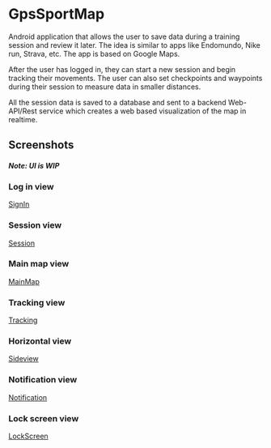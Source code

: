 # GpsSportMap

Android application that allows the user to save data during a training session and review it later.
The idea is similar to apps like Endomundo, Nike run, Strava, etc. The app is based on Google Maps.


After the user has logged in, they can start a new session and begin tracking their movements. 
The user can also set checkpoints and waypoints during their session to measure data in smaller distances.

All the session data is saved to a database and sent to a backend Web-API/Rest service which creates a web based visualization of the map in realtime.

## Screenshots
#### ***Note: UI is WIP***

### Log in view
[SignIn](/screenshots/SignIn.png)

### Session view
[Session](/screenshots/Session.png)

### Main map view
[MainMap](/screenshots/MainMap.png)

### Tracking view
[Tracking](/screenshots/TrackingCpWp.png)

### Horizontal view
[Sideview](/screenshots/Sideview.png)

### Notification view
[Notification](/screenshots/Notification.png)

### Lock screen view
[LockScreen](/screenshots/lockscreen.png)
